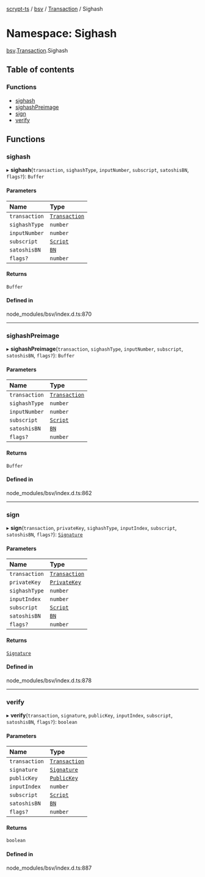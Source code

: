 [scrypt-ts](../README.md) / [bsv](bsv.md) / [Transaction](bsv.Transaction.md) / Sighash

# Namespace: Sighash

[bsv](bsv.md).[Transaction](bsv.Transaction.md).Sighash

## Table of contents

### Functions

- [sighash](bsv.Transaction.Sighash.md#sighash)
- [sighashPreimage](bsv.Transaction.Sighash.md#sighashpreimage)
- [sign](bsv.Transaction.Sighash.md#sign)
- [verify](bsv.Transaction.Sighash.md#verify)

## Functions

### sighash

▸ **sighash**(`transaction`, `sighashType`, `inputNumber`, `subscript`, `satoshisBN`, `flags?`): `Buffer`

#### Parameters

| Name | Type |
| :------ | :------ |
| `transaction` | [`Transaction`](../classes/bsv.Transaction-1.md) |
| `sighashType` | `number` |
| `inputNumber` | `number` |
| `subscript` | [`Script`](../classes/bsv.Script-1.md) |
| `satoshisBN` | [`BN`](../classes/bsv.crypto.BN.md) |
| `flags?` | `number` |

#### Returns

`Buffer`

#### Defined in

node_modules/bsv/index.d.ts:870

___

### sighashPreimage

▸ **sighashPreimage**(`transaction`, `sighashType`, `inputNumber`, `subscript`, `satoshisBN`, `flags?`): `Buffer`

#### Parameters

| Name | Type |
| :------ | :------ |
| `transaction` | [`Transaction`](../classes/bsv.Transaction-1.md) |
| `sighashType` | `number` |
| `inputNumber` | `number` |
| `subscript` | [`Script`](../classes/bsv.Script-1.md) |
| `satoshisBN` | [`BN`](../classes/bsv.crypto.BN.md) |
| `flags?` | `number` |

#### Returns

`Buffer`

#### Defined in

node_modules/bsv/index.d.ts:862

___

### sign

▸ **sign**(`transaction`, `privateKey`, `sighashType`, `inputIndex`, `subscript`, `satoshisBN`, `flags?`): [`Signature`](../classes/bsv.crypto.Signature.md)

#### Parameters

| Name | Type |
| :------ | :------ |
| `transaction` | [`Transaction`](../classes/bsv.Transaction-1.md) |
| `privateKey` | [`PrivateKey`](../classes/bsv.PrivateKey.md) |
| `sighashType` | `number` |
| `inputIndex` | `number` |
| `subscript` | [`Script`](../classes/bsv.Script-1.md) |
| `satoshisBN` | [`BN`](../classes/bsv.crypto.BN.md) |
| `flags?` | `number` |

#### Returns

[`Signature`](../classes/bsv.crypto.Signature.md)

#### Defined in

node_modules/bsv/index.d.ts:878

___

### verify

▸ **verify**(`transaction`, `signature`, `publicKey`, `inputIndex`, `subscript`, `satoshisBN`, `flags?`): `boolean`

#### Parameters

| Name | Type |
| :------ | :------ |
| `transaction` | [`Transaction`](../classes/bsv.Transaction-1.md) |
| `signature` | [`Signature`](../classes/bsv.Transaction.Signature.md) |
| `publicKey` | [`PublicKey`](../classes/bsv.PublicKey.md) |
| `inputIndex` | `number` |
| `subscript` | [`Script`](../classes/bsv.Script-1.md) |
| `satoshisBN` | [`BN`](../classes/bsv.crypto.BN.md) |
| `flags?` | `number` |

#### Returns

`boolean`

#### Defined in

node_modules/bsv/index.d.ts:887

